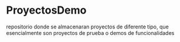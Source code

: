 ProyectosDemo
=============

repositorio donde se almacenaran proyectos de diferente tipo, que esencialmente son proyectos de prueba o demos de funcionalidades
